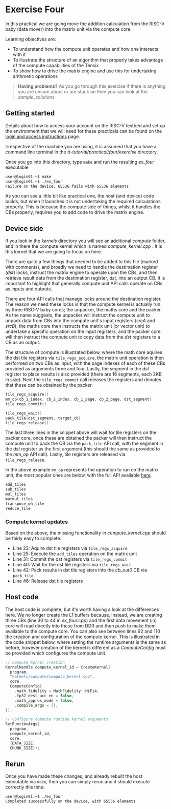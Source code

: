 # Exercise Four

In this practical we are going move the addition calculation from the RISC-V baby (data mover) into the matrix unit via the compute core. 

Learning objectives are:

* To understand how the compute unit operates and how one interacts with it
* To illustrate the structure of an algorithm that properly takes advantage of the compute capabilities of the Tensix
* To show how to drive the matrix engine and use this for undertaking arithmetic operations

>**Having problems?**
> As you go through this exercise if there is anything you are unsure about or are stuck on then you can look at the _sample_solutions_

## Getting started

Details about how to access your account on the RISC-V testbed and set up the environment that we will need for these practicals can be found on the [login and access instructions](https://github.com/RISCVtestbed/tt-tutorial/blob/main/practical/general/RV-testbed.md) page.

Irrespective of the machine you are using, it is assumed that you have a command line terminal in the _tt-tutorial/practical/four/exercise_ directory.

Once you go into this directory, type `make` and run the resulting _ex_four_ executable


```bash
user@login01:~$ make
user@login01:~$ ./ex_four
Failure on the device, 65536 fails with 65536 elements
```

As you can see a little bit like practical one, the host (and device) code builds, but when it launches it is not undertaking the required calculations properly. This is because the compute side of things, whilst it handles the CBs properly, requires you to add code to drive the matrix engine.

## Device side

If you look in the _kernels_ directory you will see an additional _compute_ folder, and in there the compute kernel which is named _compute_kernel.cpp_ . It is this kernel that we are going to focus on here.

There are quite a few things that needed to be added to this file (marked with comments), and broadly we need to handle the destimation register (_dst_) locks, instruct the matrix engine to operate upon the CBs, and then retrieve result data from the destimation register, _dst_, into an output CB. It is important to highlight that generally compute unit API calls operate on CBs as inputs and outputs.

There are four API calls that manage locks around the destination register. The reason we need these locks is that the compute kernel is actually run by three RISC-V baby cores; the unpacker, the maths core and the packer. As the name suggests, the unpacker will instruct the compute unit to unpack data from CBs into the compute unit's input registers (_srcA_ and _srcB_), the maths core then instructs the matrix unit (or vector unit) to undertake a specific operation on the input registers, and the packer core will then instruct the compute unit to copy data from the _dst_ registers to a CB as an output.

The structure of compute is illustrated below, where the math core aquires the dst tile registers via `tile_regs_acquire`, the matrix unit operation is then performed on two CBs as input, with the page indexes of each of these CBs provided as arguments three and four. Lastly, the segment in the _dst_ register to place results is also provided (there are 16 segments, each 2KB in size). Next the `tile_regs_commit` call releases the registers and denotes that these can be obtained by the packer.

```c++
tile_regs_acquire()
mm_op(cb_1_index, cb_2_index, cb_1_page, cb_2_page, dst_segment)
tile_regs_commit()

tile_regs_wait()
pack_tile(dst_segment, target_cb)
tile_regs_release()
```

The last three lines in the snippet above will wait for tile registers on the packer core, once these are obtained the packer will then instruct the compute unit to pack the CB via the `pack_tile` API call, with the segment in the _dst_ register as the first argument (this should the same as provided to the _mm_op_ API call). Lastly, tile registers are released via `tile_regs_release`.

In the above example `mm_op` represents the operation to run on the matrix unit, the most popular ones are below, with the full API available [here](https://docs.tenstorrent.com/tt-metal/latest/tt-metalium/tt_metal/apis/index.html). 

```c++
add_tiles
sub_tiles
mul_tiles
matmul_tiles
transpose_wh_tile
reduce_tile
```

### Compute kernel updates

Based on the above, the missing functionality in _compute_kernel.cpp_ should be fairly easy to complete:

* Line 23: Aquire dst tile registers via `tile_regs_acquire`
* Line 25: Execute the `add_tiles` operation on the matrix unit
* Line 31: Commit the dst registers via `tile_regs_commit`
* Line 40: Wait for the dst tile registers via `tile_regs_wait`
* Line 42: Pack results in dst tile registers into the _cb_out0_ CB via `pack_tile`
* Line 46: Release dst tile registers

## Host code

The host code is complete, but it's worth having a look at the differences here. We no longer create the L1 buffers because, instead, we are creating three CBs (line 30 to 44 in _ex_four.cpp_) and the first data movement (in) core will read directly into these from DDR and then push to make them available to the compute core. You can also see between lines 92 and 110 the creation and configuration of the compute kernel. This is illustrated in the code snippet below, where setting the runtime arguments is the same as before, however creation of the kernel is different as a _ComputeConfig_ must be provided which configures the compute unit.

```c++
// Compute kernel creation
KernelHandle compute_kernel_id = CreateKernel(
  program,
  "kernels/compute/compute_kernel.cpp",
  core,
  ComputeConfig{
    .math_fidelity = MathFidelity::HiFi4,
    .fp32_dest_acc_en = false,
    .math_approx_mode = false,
    .compile_args = {},
});

// Configure compute runtime kernel arguments
SetRuntimeArgs(
  program,
  compute_kernel_id,
  core,
  {DATA_SIZE,
  CHUNK_SIZE});
```

## Rerun

Once you have made these changes, and already rebuilt the host executable via `make`, then you can simply rerun and it should execute correctly this time:

```bash
user@login01:~$ ./ex_four
Completed successfully on the device, with 65536 elements
```
